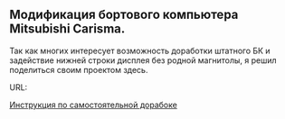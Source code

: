 Модификация бортового компьютера Mitsubishi Carisma.
-------------------------
Так как многих интересует возможность доработки штатного БК и задействие нижней строки дисплея без родной магнитолы, я решил поделиться своим проектом здесь.

URL:

[Инструкция по самостоятельной дорабоке]()
